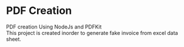 # PDF Creation
PDF creation Using NodeJs and PDFKit <br> 
This project is created inorder to generate fake invoice from excel data sheet.


